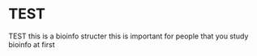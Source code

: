 # TEST
TEST
this is a bioinfo structer
this is important for people that you study bioinfo at first

